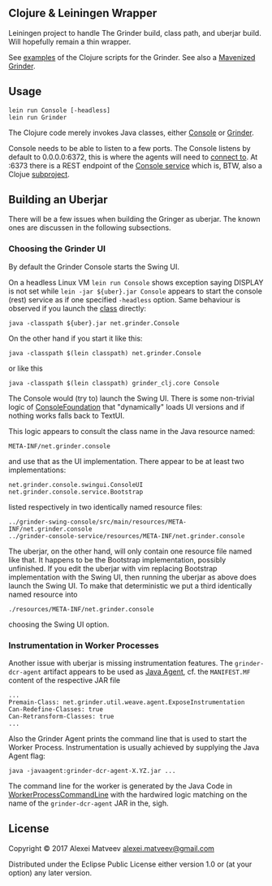 ## Clojure & Leiningen Wrapper

Leiningen project to handle The Grinder build, class path, and
uberjar build. Will hopefully remain a thin wrapper.

See [examples](https://github.com/locopati/load-testing-with-clojure)
of the Clojure scripts for the Grinder.  See also a
[Mavenized Grinder](https://github.com/gradeawarrior/mavenized-grinder).

## Usage

    lein run Console [-headless]
    lein run Grinder

The Clojure code merely invokes Java classes, either
[Console](../grinder-core/src/main/java/net/grinder/Console.java) or
[Grinder](../grinder-core/src/main/java/net/grinder/Grinder.java).

Console needs to be able to listen to a few ports. The Console listens
by default to 0.0.0.0:6372, this is where the agents will need to
[connect to](http://grinder.sourceforge.net/g3/getting-started.html). At
:6373 there is a REST endpoint of the
[Console service](http://grinder.sourceforge.net/g3/console-service.html)
which is, BTW, also a Clojue [subproject](../grinder-console-service).

## Building an Uberjar

There will be  a few issues when building the  Gringer as uberjar. The
known ones are discussen in the following subsections.

### Choosing the Grinder UI

By default the Grinder Console starts the Swing UI.

On a headless Linux VM `lein run Console` shows exception saying
DISPLAY is not set while `lein -jar ${uber}.jar Console` appears to
start the console (rest) service as if one specified `-headless`
option. Same behaviour is observed if you launch the
[class](../grinder-core/src/main/java/net/grinder/Console.java)
directly:

    java -classpath ${uber}.jar net.grinder.Console

On the other hand if you start it like this:

    java -classpath $(lein classpath) net.grinder.Console

or like this

    java -classpath $(lein classpath) grinder_clj.core Console

The Console would (try to) launch the Swing UI.  There is some
non-trivial logic of
[ConsoleFoundation](../grinder-core/src/main/java/net/grinder/console/ConsoleFoundation.java)
that "dynamically" loads UI versions and if nothing works falls back
to TextUI.

This logic appears to consult the class name in the Java resource
named:

    META-INF/net.grinder.console

and use that as the UI implementation. There appear to be at least two
implementations:

    net.grinder.console.swingui.ConsoleUI
    net.grinder.console.service.Bootstrap

listed respectively in two identically named resource files:

    ../grinder-swing-console/src/main/resources/META-INF/net.grinder.console
    ../grinder-console-service/resources/META-INF/net.grinder.console

The uberjar,  on the other hand,  will only contain one  resource file
named  like  that. It  happens  to  be the  Bootstrap  implementation,
possibly  unfinished.  If  you  edit the  uberjar  with vim  replacing
Bootstrap implementation with  the Swing UI, then  running the uberjar
as above does launch the Swing  UI.  To make that deterministic we put
a third identically named resource into

    ./resources/META-INF/net.grinder.console

choosing the Swing UI option.

### Instrumentation in Worker Processes

Another issue  with uberjar  is missing instrumentation  features. The
`grinder-dcr-agent`    artifact     appears    to    be     used    as
[Java Agent](https://docs.oracle.com/javase/8/docs/api/java/lang/instrument/package-summary.html),
cf. the `MANIFEST.MF` content of the respective JAR file

    ...
    Premain-Class: net.grinder.util.weave.agent.ExposeInstrumentation
    Can-Redefine-Classes: true
    Can-Retransform-Classes: true
    ...

Also the Grinder  Agent prints the command line that  is used to start
the Worker  Process. Instrumentation is usually  achieved by supplying
the Java Agent flag:

    java -javaagent:grinder-dcr-agent-X.YZ.jar ...

The command line for the worker is generated by the Java Code in
[WorkerProcessCommandLine](../grinder-core/src/main/java/net/grinder/engine/agent/WorkerProcessCommandLine.java)
with the hardwired logic matching on the name of the
`grinder-dcr-agent` JAR in the, sigh.

## License

Copyright © 2017 Alexei Matveev <alexei.matveev@gmail.com>

Distributed under the Eclipse Public License either version 1.0 or (at
your option) any later version.
